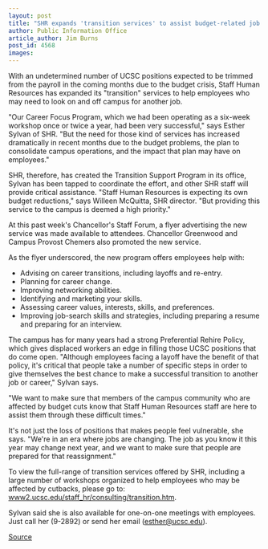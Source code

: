 ```yaml
---
layout: post
title: "SHR expands 'transition services' to assist budget-related job changes"
author: Public Information Office
article_author: Jim Burns
post_id: 4568
images:
---
```


<p>
  With an undetermined number of UCSC positions expected to be trimmed from the payroll in the coming months due to the budget crisis, Staff Human Resources has expanded its "transition" services to help employees who may need to look on and off campus for another job.
</p>
<p>
  "Our Career Focus Program, which we had been operating as a six-week workshop once or twice a year, had been very successful," says Esther Sylvan of SHR. "But the need for those kind of services has increased dramatically in recent months due to the budget problems, the plan to consolidate campus operations, and the impact that plan may have on employees."
</p>
<p>
  SHR, therefore, has created the Transition Support Program in its office, Sylvan has been tapped to coordinate the effort, and other SHR staff will provide critical assistance. "Staff Human Resources is expecting its own budget reductions," says Willeen McQuitta, SHR director. "But providing this service to the campus is deemed a high priority."
</p>
<p>
  At this past week's Chancellor's Staff Forum, a flyer advertising the new service was made available to attendees. Chancellor Greenwood and Campus Provost Chemers also promoted the new service.
</p>
<p>
  As the flyer underscored, the new program offers employees help with:
</p>
<ul>
  <li>Advising on career transitions, including layoffs and re-entry.
  </li>
  <li>Planning for career change.
  </li>
  <li>Improving networking abilities.
  </li>
  <li>Identifying and marketing your skills.
  </li>
  <li>Assessing career values, interests, skills, and preferences.
  </li>
  <li>Improving job-search skills and strategies, including preparing a resume and preparing for an interview.
  </li>
</ul>
<p>
  The campus has for many years had a strong Preferential Rehire Policy, which gives displaced workers an edge in filling those UCSC positions that do come open. "Although employees facing a layoff have the benefit of that policy, it's critical that people take a number of specific steps in order to give themselves the best chance to make a successful transition to another job or career," Sylvan says.
</p>
<p>
  "We want to make sure that members of the campus community who are affected by budget cuts know that Staff Human Resources staff are here to assist them through these difficult times."
</p>
<p>
  It's not just the loss of positions that makes people feel vulnerable, she says. "We're in an era where jobs are changing. The job as you know it this year may change next year, and we want to make sure that people are prepared for that reassignment."
</p>
<p>
  To view the full-range of transition services offered by SHR, including a large number of workshops organized to help employees who may be affected by cutbacks, please go to: <a href="http://www2.ucsc.edu/staff_hr/consulting/transition.htm">www2.ucsc.edu/staff_hr/consulting/transition.htm</a>.
</p>
<p>
  Sylvan said she is also available for one-on-one meetings with employees. Just call her (9-2892) or send her email (<a href="mailto:esther@ucsc.edu">esther@ucsc.edu</a>).
</p>
<p><a href="http://www1.ucsc.edu/currents/03-04/02-23/transition.html" title="Permalink to transition">Source</a></p>
